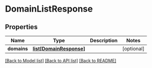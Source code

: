 # DomainListResponse

## Properties
Name | Type | Description | Notes
------------ | ------------- | ------------- | -------------
**domains** | [**list[DomainResponse]**](DomainResponse.md) |  | [optional] 

[[Back to Model list]](../README.md#documentation-for-models) [[Back to API list]](../README.md#documentation-for-api-endpoints) [[Back to README]](../README.md)

